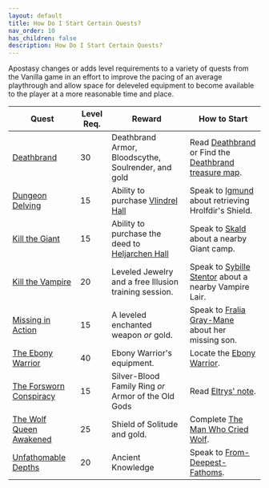 ```yaml
---
layout: default
title: How Do I Start Certain Quests?
nav_order: 10
has_children: false
description: How Do I Start Certain Quests?
---
```


Apostasy changes or adds level requirements to a variety of quests from the Vanilla game in an effort to improve the pacing of an average playthrough and allow space for deleveled equipment to become available to the player at a more reasonable time and place.

| Quest | Level Req. | Reward | How to Start |
| -------- | ------- | ------- | ------- |
| <a href="https://en.uesp.net/wiki/Skyrim:Deathbrand_(quest)" target="_blank" rel="noopener noreferrer">Deathbrand</a> | 30 | Deathbrand Armor, Bloodscythe, Soulrender, and gold | Read <a href="https://en.uesp.net/wiki/Skyrim:Deathbrand_(book)" target="_blank" rel="noopener noreferrer">Deathbrand</a> or Find the <a href="https://en.uesp.net/wiki/Skyrim:Deathbrand_Treasure_Map" target="_blank" rel="noopener noreferrer">Deathbrand treasure map</a>. |
| <a href="https://en.uesp.net/wiki/Skyrim:Dungeon_Delving_(Jarl_-_Hagravens)" target="_blank" rel="noopener noreferrer">Dungeon Delving</a> | 15 | Ability to purchase <a href="https://en.uesp.net/wiki/Skyrim:Vlindrel_Hall" target="_blank" rel="noopener noreferrer">Vlindrel Hall</a> | Speak to <a href="https://en.uesp.net/wiki/Skyrim:Igmund" target="_blank" rel="noopener noreferrer">Igmund</a> about retrieving Hrolfdir's Shield. |
| <a href="https://en.uesp.net/wiki/Skyrim:Kill_the_Giant_(Jarl)" target="_blank" rel="noopener noreferrer">Kill the Giant</a> | 15 | Ability to purchase the deed to <a href="https://en.uesp.net/wiki/Skyrim:Heljarchen_Hall" target="_blank" rel="noopener noreferrer">Heljarchen Hall</a> | Speak to <a href="https://en.uesp.net/wiki/Skyrim:Skald" target="_blank" rel="noopener noreferrer">Skald</a> about a nearby Giant camp. |
| <a href="https://en.uesp.net/wiki/Skyrim:Kill_the_Vampire" target="_blank" rel="noopener noreferrer">Kill the Vampire</a> | 20 | Leveled Jewelry and a free Illusion training session. | Speak to <a href="https://en.uesp.net/wiki/Skyrim:Sybille_Stentor" target="_blank" rel="noopener noreferrer">Sybille Stentor</a> about a nearby Vampire Lair. |
| <a href="https://en.uesp.net/wiki/Skyrim:Missing_In_Action" target="_blank" rel="noopener noreferrer">Missing in Action</a> | 15 | A leveled enchanted weapon *or* gold. | Speak to <a href="https://en.uesp.net/wiki/Skyrim:Fralia_Gray-Mane" target="_blank" rel="noopener noreferrer">Fralia Gray-Mane</a> about her missing son. |
| <a href="https://en.uesp.net/wiki/Skyrim:The_Ebony_Warrior" target="_blank" rel="noopener noreferrer">The Ebony Warrior</a> | 40 | Ebony Warrior's equipment. | Locate the <a href="https://en.uesp.net/wiki/Skyrim:Ebony_Warrior" target="_blank" rel="noopener noreferrer">Ebony Warrior</a>. |
| <a href="https://en.uesp.net/wiki/Skyrim:The_Forsworn_Conspiracy" target="_blank" rel="noopener noreferrer">The Forsworn Conspiracy</a> | 15 | Silver-Blood Family Ring *or* Armor of the Old Gods | Read <a href="https://en.uesp.net/wiki/Skyrim:Eltrys%27_Note" target="_blank" rel="noopener noreferrer">Eltrys' note</a>. |
| <a href="https://en.uesp.net/wiki/Skyrim:The_Wolf_Queen_Awakened" target="_blank" rel="noopener noreferrer">The Wolf Queen Awakened</a> | 25 | Shield of Solitude and gold. | Complete <a href="https://en.uesp.net/wiki/Skyrim:The_Man_Who_Cried_Wolf" target="_blank" rel="noopener noreferrer">The Man Who Cried Wolf</a>. |
| <a href="https://en.uesp.net/wiki/Skyrim:Unfathomable_Depths" target="_blank" rel="noopener noreferrer">Unfathomable Depths</a> | 20 | Ancient Knowledge | Speak to <a href="https://en.uesp.net/wiki/Skyrim:From-Deepest-Fathoms" target="_blank" rel="noopener noreferrer">From-Deepest-Fathoms</a>. | 
